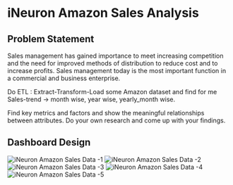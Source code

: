 # iNeuron Amazon Sales Analysis

## Problem Statement
Sales management has gained importance to meet increasing competition and the need for improved methods of distribution to reduce cost and to increase profits. Sales management today is the most important function in a commercial and business enterprise.

Do ETL : Extract-Transform-Load some Amazon dataset and find for me Sales-trend -> month wise, year wise, yearly_month wise.

Find key metrics and factors and show the meaningful relationships between attributes. Do your own research and come up with your findings.

## Dashboard Design
![iNeuron  Amazon Sales Data -1](https://github.com/Mcraze/iNeuron-Amazon-Sales-Analysis/assets/84672998/fb330f5a-68ef-4824-b2f1-b56402bfa7f9)
![iNeuron  Amazon Sales Data -2](https://github.com/Mcraze/iNeuron-Amazon-Sales-Analysis/assets/84672998/db793ea8-2b45-4057-ac44-eac5f7958169)
![iNeuron  Amazon Sales Data -3](https://github.com/Mcraze/iNeuron-Amazon-Sales-Analysis/assets/84672998/9fa15982-76e6-4c76-beb3-07cb3d92c5fb)
![iNeuron  Amazon Sales Data -4](https://github.com/Mcraze/iNeuron-Amazon-Sales-Analysis/assets/84672998/01102a6a-b183-4e2f-a75b-0366c7ef1bfe)
![iNeuron  Amazon Sales Data -5](https://github.com/Mcraze/iNeuron-Amazon-Sales-Analysis/assets/84672998/10256a3b-e24a-4cd6-b873-d403c3573730)
